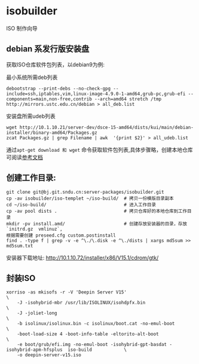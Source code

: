 # isobuilder

ISO 制作向导

## debian 系发行版安装盘

获取ISO仓库软件包列表，以debian9为例:


最小系统所需deb列表

```
debootstrap --print-debs --no-check-gpg --include=ssh,iptables,vim,linux-image-4.9.0-1-amd64,grub-pc,grub-efi --components=main,non-free,contrib --arch=amd64 stretch /tmp http://mirrors.ustc.edu.cn/debian > all_deb.list
```

安装盘所需udeb列表

```
wget http://10.1.10.21/server-dev/dsce-15-amd64/dists/kui/main/debian-installer/binary-amd64/Packages.gz
zcat Packages.gz | grep Filename | awk  '{print $2}' > all_udeb.list
```

通过`apt-get download 和 wget` 命令获取软件包列表,具体步骤略，创建本地仓库可阅读[参考文档](https://bj.git.sndu.cn/server-dev/engineering-docs-tools/blob/master/manuals/reprepro-howto.md)

## 创建工作目录:

```
git clone git@bj.git.sndu.cn:server-packages/isobuilder.git
cp -av isobuilder/iso-templet ~/iso-build/  # 拷贝一份模版目录副本
cd ~/iso-build/                             # 进入工作目录
cp -av pool dists .                         # 拷贝仓库好的本地仓库到工作目录
mkdir -pv install.amd/                      # 创建存放安装器的目录，存放`initrd.gz  vmlinuz`,
根据需要创建 preseed.cfg custom.postinstall 
find . -type f | grep -v -e ^\./\.disk -e ^\./dists | xargs md5sum >> md5sum.txt
```

安装器下载地址: http://10.1.10.72/installer/x86/V15.1/cdrom/gtk/

## 封装ISO

```
xorriso -as mkisofs -r -V 'Deepin Server V15'                                                             \
    -J -isohybrid-mbr /usr/lib/ISOLINUX/isohdpfx.bin                                                      \
    -J -joliet-long                                                                                       \
    -b isolinux/isolinux.bin -c isolinux/boot.cat -no-emul-boot                                           \
    -boot-load-size 4 -boot-info-table -eltorito-alt-boot                                                 \
    -e boot/grub/efi.img -no-emul-boot -isohybrid-gpt-basdat -isohybrid-apm-hfsplus  iso-build            \
    -o deepin-server-v15.iso
```

